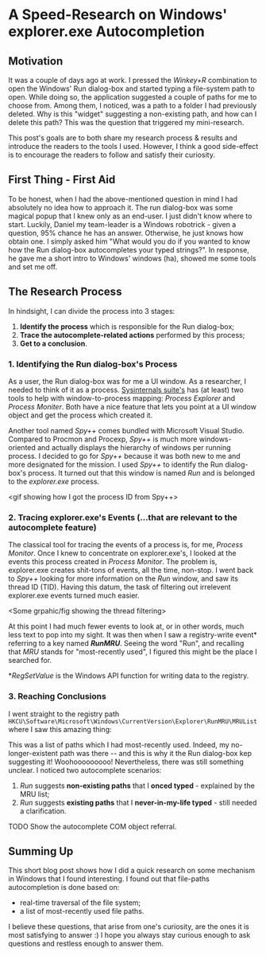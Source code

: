 # A Speed-Research on Windows' explorer.exe Autocompletion

## Motivation
It was a couple of days ago at work. I pressed the _Winkey+R_ combination to open the Windows' Run dialog-box and started typing a file-system path to open. While doing so, the application suggested a couple of paths for me to choose from. Among them, I noticed, was a path to a folder I had previously deleted.
Why is this "widget" suggesting a non-existing path, and how can I delete this path?
This was the question that triggered my mini-research. 

<Picture>

This post's goals are to both share my research process & results and introduce the readers to the tools I used. However, I think a good side-effect is to encourage the readers to follow and satisfy their curiosity.

## First Thing - First Aid
To be honest, when I had the above-mentioned question in mind I had absolutely no idea how to approach it. The run dialog-box was some magical popup that I knew only as an end-user. I just didn't know where to start. 
Luckily, Daniel my team-leader is a Windows robotrick - given a question, 95% chance he has an answer. Otherwise, he just knows how obtain one.
I simply asked him "What would you do if you wanted to know how the Run dialog-box autocompletes your typed strings?". In response, he gave me a short intro to Windows' windows (ha), showed me some tools and set me off.

## The Research Process
In hindsight, I can divide the process into 3 stages:
1. **Identify the process** which is responsible for the Run dialog-box;
2. **Trace the autocomplete-related actions** performed by this process;
3. **Get to a conclusion**.

### 1. Identifying the Run dialog-box's Process 
As a user, the Run dialog-box was for me a UI window. As a researcher, I needed to think of it as a process. 
[Sysinternals suite's](https://google.com) has (at least) two tools to help with window-to-process mapping: _Process Explorer_ and _Process Moniter_. Both have a nice feature that lets you point at a UI window object and get the process which created it.

<gif>

Another tool named _Spy++_ comes bundled with Microsoft Visual Studio. Compared to Procmon and Procexp, _Spy++_ is much more windows-oriented and actually displays the hierarchy of windows per running process. I decided to go for _Spy++_ because it was both new to me and more designated for the mission. I used _Spy++_ to identify the Run dialog-box's process. It turned out that this window is named _Run_ and is belonged to the _explorer.exe_ process.

<gif showing how I got the process ID from Spy++>

### 2. Tracing explorer.exe's Events (...that are relevant to the autocomplete feature)
The classical tool for tracing the events of a process is, for me, _Process Monitor_. Once I knew to concentrate on explorer.exe's, I looked at the events this process created in _Process Monitor_. The problem is, explorer.exe creates shit-tons of events, all the time, non-stop. I went back to _Spy++_ looking for more information on the _Run_ window, and saw its thread ID (TID). Having this datum, the task of filtering out irrelevent explorer.exe events turned much easier.

<Some grpahic/fig showing the thread filtering>

At this point I had much fewer events to look at, or in other words, much less text to pop into my sight. It was then when I saw a registry-write event* referring to a key named _**RunMRU**_. Seeing the word "Run", and recalling that _MRU_ stands for "most-recently used", I figured this might be the place I searched for. 

*_RegSetValue_ is the Windows API function for writing data to the registry. 

### 3. Reaching Conclusions
I went straight to the registry path `HKCU\Software\Microsoft\Windows\CurrentVersion\Explorer\RunMRU\MRUList` where I saw this amazing thing:

<picture of the MRU list data>

This was a list of paths which I had most-recently used. Indeed, my no-longer-existent path was there -- and this is why it the Run dialog-box kep suggesting it! Woohooooooooo!
Nevertheless, there was still something unclear. I noticed two autocomplete scenarios:
1. _Run_ suggests **non-existing paths** that I **onced typed** - explained by the MRU list;
2. _Run_ suggests **existing paths** that I **never-in-my-life typed** - still needed a clarification.

TODO Show the autocomplete COM object referral.

## Summing Up
This short blog post shows how I did a quick research on some mechanism in Windows that I found interesting. I found out that file-paths autocompletion is done based on:
- real-time traversal of the file system;
- a list of most-recently used file paths.

I believe these questions, that arise from one's curiosity, are the ones it is most satisfying to answer :)
I hope you always stay curious enough to ask questions and restless enough to answer them. 